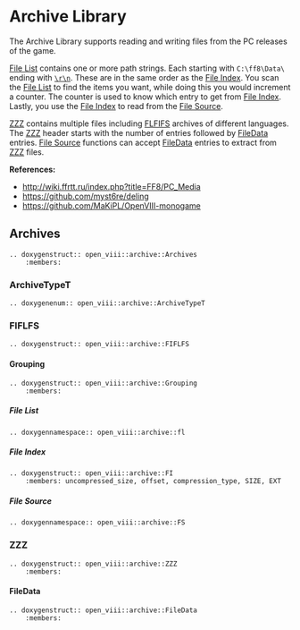 Archive Library
=====

The Archive Library supports reading and writing files from the PC releases of the game.

[File List](#file-list) contains one or more path strings. Each starting with `C:\ff8\Data\` ending with [`\r\n`](https://en.wikipedia.org/wiki/Newline#Representation). These are in the same order as
the [File Index](#file-index). You scan the [File List](#file-list) to find the items you want, while doing this you would increment a counter. The counter is
used to know which entry to get from [File Index](#file-index). Lastly, you use the [File Index](#file-index) to read from the [File Source](#file-source).

[ZZZ](#zzz) contains multiple files including [FLFIFS](#fiflfs) archives of different languages. The [ZZZ](#zzz) header starts with the number of entries
followed by [FileData](#filedata) entries. [File Source](#file-source) functions can accept [FileData](#filedata) entries to extract from [ZZZ](#zzz) files.

**References:**
* <http://wiki.ffrtt.ru/index.php?title=FF8/PC_Media>
* <https://github.com/myst6re/deling>
* <https://github.com/MaKiPL/OpenVIII-monogame>

## Archives

```{eval-rst}
.. doxygenstruct:: open_viii::archive::Archives
    :members:
```

### ArchiveTypeT

```{eval-rst}
.. doxygenenum:: open_viii::archive::ArchiveTypeT
```

### FIFLFS

```{eval-rst}
.. doxygenstruct:: open_viii::archive::FIFLFS
```

#### Grouping

```{eval-rst}
.. doxygenstruct:: open_viii::archive::Grouping
    :members:
```

##### File List

```{eval-rst}
.. doxygennamespace:: open_viii::archive::fl
```

##### File Index

```{eval-rst}
.. doxygenstruct:: open_viii::archive::FI
    :members: uncompressed_size, offset, compression_type, SIZE, EXT
```

##### File Source

```{eval-rst}
.. doxygennamespace:: open_viii::archive::FS
```

### ZZZ

```{eval-rst}
.. doxygenstruct:: open_viii::archive::ZZZ
    :members:
```

#### FileData

```{eval-rst}
.. doxygenstruct:: open_viii::archive::FileData
    :members:
```